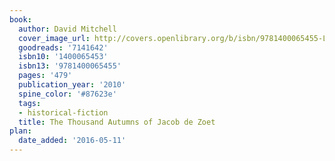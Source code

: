 ```yaml
---
book:
  author: David Mitchell
  cover_image_url: http://covers.openlibrary.org/b/isbn/9781400065455-L.jpg
  goodreads: '7141642'
  isbn10: '1400065453'
  isbn13: '9781400065455'
  pages: '479'
  publication_year: '2010'
  spine_color: '#87623e'
  tags:
  - historical-fiction
  title: The Thousand Autumns of Jacob de Zoet
plan:
  date_added: '2016-05-11'
---
```

